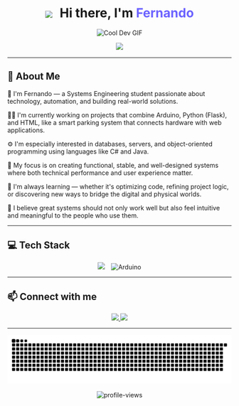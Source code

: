 <h1 align="center">
  <img src="https://media.giphy.com/media/hvRJCLFzcasrR4ia7z/giphy.gif" width="35" style="vertical-align:middle; margin-right:10px;">
  Hi there, I'm <span style="color:#6C63FF;">Fernando</span>
</h1>

<p align="center">
  <img src="https://i.pinimg.com/736x/24/ab/53/24ab533fdf205a790a42cdc194d7de06.jpg" alt="Cool Dev GIF" style="width:200px;">
</p>

<p align="center">
  <img src="https://readme-typing-svg.herokuapp.com?font=Fira+Code&pause=1000&color=6C63FF&center=true&vCenter=true&width=380&lines=Always+learning">
</p>

---

## 📘 About Me

🧠 I'm Fernando — a Systems Engineering student passionate about technology, automation, and building real-world solutions.

👨‍💻 I'm currently working on projects that combine Arduino, Python (Flask), and HTML, like a smart parking system that connects hardware with web applications.

⚙️ I'm especially interested in databases, servers, and object-oriented programming using languages like C# and Java.

🎯 My focus is on creating functional, stable, and well-designed systems where both technical performance and user experience matter.

🌱 I'm always learning — whether it's optimizing code, refining project logic, or discovering new ways to bridge the digital and physical worlds.

🎨 I believe great systems should not only work well but also feel intuitive and meaningful to the people who use them.

---

## 💻 Tech Stack

<p align="center">
  <img src="https://skillicons.dev/icons?i=c,cpp,python,html, java, git, arduino" />
  <img src="https://img.icons8.com/color/48/000000/arduino.png" title="Arduino" alt="Arduino" style="margin-left:10px;" />
</p>

---

## 📫 Connect with me

<p align="center">
  <a href="https://www.instagram.com/allnrao?igsh=MWw5bG9peWI4b3ZkMQ==" target="_blank">
    <img src="https://img.shields.io/badge/Instagram-%23E4405F.svg?style=for-the-badge&logo=instagram&logoColor=white" />
  </a>
  <a href="mailto:aracuna@uamv.edu.ni">
    <img src="https://img.shields.io/badge/Gmail-D14836?style=for-the-badge&logo=gmail&logoColor=white" />
  </a>
</p>

---

<p align="center">
  <img src="https://github.com/StefanosSt/StefanosSt/blob/main/github-user-contribution.svg" alt="Activity Snake">
</p>

<p align="center">
  <img src="https://komarev.com/ghpvc/?username=StefanosSt&label=Profile%20views&color=6C63FF&style=flat" alt="profile-views">
</p>
